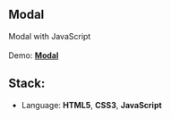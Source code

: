 ## Modal

Modal with JavaScript<br>
<br>
Demo: **[Modal](https://dejanv91.github.io/8-Modal/index.html)**

## Stack:
* Language: **HTML5**, **CSS3**, **JavaScript**
